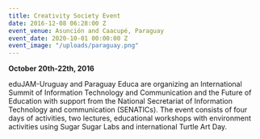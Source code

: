 ```yaml
---
title: Creativity Society Event
date: 2016-12-08 06:28:00 Z
event_venue: Asunción and Caacupé, Paraguay
event_date: 2020-10-01 00:00:00 Z
event_image: "/uploads/paraguay.png"
---
```


**October 20th-22th, 2016**

eduJAM-Uruguay and Paraguay Educa are organizing an International Summit of Information Technology and Communication and the Future of Education with support from the National Secretariat of Information Technology and communication (SENATICs). The event consists of four days of activities, two lectures, educational workshops with environment activities using Sugar Sugar Labs and international Turtle Art Day.